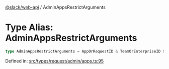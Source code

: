 [@slack/web-api](../index.md) / AdminAppsRestrictArguments

# Type Alias: AdminAppsRestrictArguments

```ts
type AdminAppsRestrictArguments = AppOrRequestID & TeamOrEnterpriseID & TokenOverridable;
```

Defined in: [src/types/request/admin/apps.ts:95](https://github.com/slackapi/node-slack-sdk/blob/main/packages/web-api/src/types/request/admin/apps.ts#L95)
